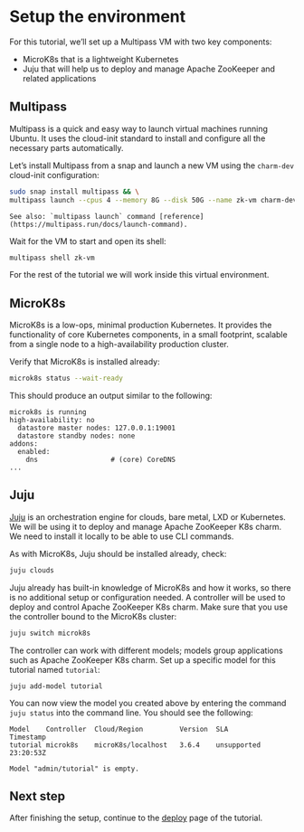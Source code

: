 # Setup the environment

For this tutorial, we’ll set up a Multipass VM with two key components:

* MicroK8s that is a lightweight Kubernetes
* Juju that will help us to deploy and manage Apache ZooKeeper and related applications

## Multipass

Multipass is a quick and easy way to launch virtual machines running Ubuntu.
It uses the cloud-init standard to install and configure all the necessary parts automatically.

Let’s install Multipass from a snap and launch a new VM using the `charm-dev` cloud-init configuration:

```bash
sudo snap install multipass && \
multipass launch --cpus 4 --memory 8G --disk 50G --name zk-vm charm-dev
```

```{note}
See also: `multipass launch` command [reference](https://multipass.run/docs/launch-command).
```

Wait for the VM to start and open its shell:

```bash
multipass shell zk-vm
```

For the rest of the tutorial we will work inside this virtual environment.

## MicroK8s

MicroK8s is a low-ops, minimal production Kubernetes.
It provides the functionality of core Kubernetes components, in a small footprint, scalable from a single node to a high-availability production cluster.

Verify that MicroK8s is installed already:

```bash
microk8s status --wait-ready
```

This should produce an output similar to the following:

```text
microk8s is running
high-availability: no
  datastore master nodes: 127.0.0.1:19001
  datastore standby nodes: none
addons:
  enabled:
    dns                  # (core) CoreDNS
...
```

## Juju

[Juju](https://juju.is/) is an orchestration engine for clouds, bare metal, LXD or Kubernetes.
We will be using it to deploy and manage Apache ZooKeeper K8s charm.
We need to install it locally to be able to use CLI commands.

As with MicroK8s, Juju should be installed already, check:

```bash
juju clouds
```

Juju already has built-in knowledge of MicroK8s and how it works, so there is no additional setup or configuration needed.
A controller will be used to deploy and control Apache ZooKeeper K8s charm.
Make sure that you use the controller bound to the MicroK8s cluster:

```bash
juju switch microk8s
```

The controller can work with different models; models group applications such as Apache ZooKeeper K8s charm.
Set up a specific model for this tutorial named `tutorial`:

```shell
juju add-model tutorial
```

You can now view the model you created above by entering the command `juju status` into the command line. You should see the following:

```text
Model    Controller  Cloud/Region         Version  SLA          Timestamp
tutorial microk8s    microK8s/localhost   3.6.4    unsupported  23:20:53Z

Model "admin/tutorial" is empty.
```

## Next step

After finishing the setup, continue to the [deploy](deploy) page of the tutorial.
